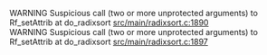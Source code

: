 WARNING Suspicious call (two or more unprotected arguments) to Rf_setAttrib at do_radixsort [src/main/radixsort.c:1890](https://github.com/wch/r-source/blob/e3f7a145b1e5b2f74c949cb5779623ea7e76e6be/src/main/radixsort.c/#L1890)  
WARNING Suspicious call (two or more unprotected arguments) to Rf_setAttrib at do_radixsort [src/main/radixsort.c:1897](https://github.com/wch/r-source/blob/e3f7a145b1e5b2f74c949cb5779623ea7e76e6be/src/main/radixsort.c/#L1897)  
